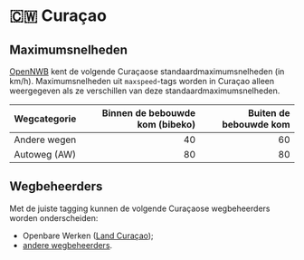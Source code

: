 # 🇨🇼 Curaçao

Maximumsnelheden
----------------

[OpenNWB](../README.md) kent de volgende Curaçaose standaardmaximumsnelheden (in km/h).
Maximumsnelheden uit `maxspeed`-tags worden in Curaçao alleen weergegeven als ze verschillen van deze standaardmaximumsnelheden.

| Wegcategorie | Binnen de bebouwde kom (bibeko) | Buiten de bebouwde kom |
| :----------- | ------------------------------: | ---------------------: |
| Andere wegen | 40 | 60 |
| Autoweg (AW) | 80 | 80 |

Wegbeheerders
-------------

Met de juiste tagging kunnen de volgende Curaçaose wegbeheerders worden onderscheiden:

* Openbare Werken ([Land Curaçao](../road-operators/landen.md));
* [andere wegbeheerders](../road-operators/other.md).
